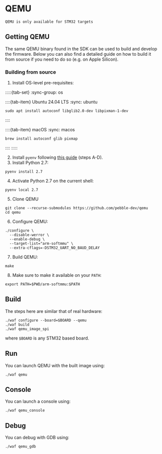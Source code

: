 # QEMU

```{important}
QEMU is only available for STM32 targets
```

## Getting QEMU

The same QEMU binary found in the SDK can be used to build and develop the firmware.
Below you can also find a detailed guide on how to build it from source if you need to do so (e.g. on Apple Silicon).

### Building from source

1. Install OS-level pre-requisites:

:::::{tab-set}
:sync-group: os

::::{tab-item} Ubuntu 24.04 LTS
:sync: ubuntu

```shell
sudo apt install autoconf libglib2.0-dev libpixman-1-dev
```

::::

::::{tab-item} macOS
:sync: macos

```shell
brew install autoconf glib pixmap
```

::::
:::::

2. Install `pyenv` following [this guide](https://github.com/pyenv/pyenv?tab=readme-ov-file#installation) (steps A-D).
3. Install Python 2.7:

```shell
pyenv install 2.7
```

4. Activate Python 2.7 on the current shell:

```shell
pyenv local 2.7
```

5. Clone QEMU

```shell
git clone --recurse-submodules https://github.com/pebble-dev/qemu
cd qemu
```

6. Configure QEMU:

```shell
./configure \
  --disable-werror \
  --enable-debug \
  --target-list="arm-softmmu" \
  --extra-cflags=-DSTM32_UART_NO_BAUD_DELAY
```

7. Build QEMU:

```shell
make
```

8. Make sure to make it available on your `PATH`:

```shell
export PATH=$PWD/arm-softmmu:$PATH
```

## Build

The steps here are similar that of real hardware:

```shell
./waf configure --board=$BOARD --qemu
./waf build
./waf qemu_image_spi
```

where `$BOARD` is any STM32 based board.

## Run

You can launch QEMU with the built image using:

```shell
./waf qemu
```

## Console

You can launch a console using:

```shell
./waf qemu_console
```

## Debug

You can debug with GDB using:

```shell
./waf qemu_gdb
```
